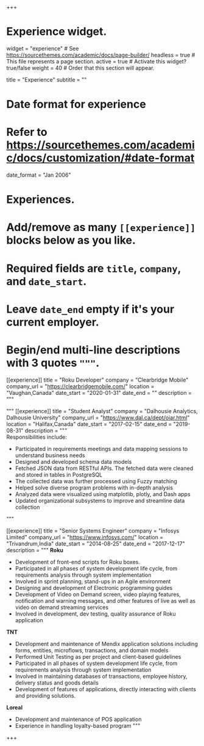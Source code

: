 +++
# Experience widget.
widget = "experience"  # See https://sourcethemes.com/academic/docs/page-builder/
headless = true  # This file represents a page section.
active = true  # Activate this widget? true/false
weight = 40  # Order that this section will appear.

title = "Experience"
subtitle = ""

# Date format for experience
#   Refer to https://sourcethemes.com/academic/docs/customization/#date-format
date_format = "Jan 2006"

# Experiences.
#   Add/remove as many `[[experience]]` blocks below as you like.
#   Required fields are `title`, `company`, and `date_start`.
#   Leave `date_end` empty if it's your current employer.
#   Begin/end multi-line descriptions with 3 quotes `"""`.
[[experience]]
  title = "Roku Developer"
  company = "Clearbridge Mobile"
  company_url = "https://clearbridgemobile.com/"
  location = "Vaughan,Canada"
  date_start = "2020-01-31"
  date_end = ""
  description = """  

  """
[[experience]]
  title = "Student Analyst"
  company = "Dalhousie Analytics, Dalhousie University"
  company_url = "https://www.dal.ca/dept/oiar.html"
  location = "Halifax,Canada"
  date_start = "2017-02-15"
  date_end = "2019-08-31"
  description = """  
  Responsibilities include:
  
  * Participated in requirements meetings and data mapping sessions to understand business needs
  * Designed and developed schema data models
  * Fetched JSON data from RESTful APIs. The fetched data were cleaned and stored in tables in PostgreSQL
  * The collected data was further processed using Fuzzy matching
  * Helped solve diverse program problems with in-depth analysis
  * Analyzed data were visualized using matplotlib, plotly, and Dash apps
  * Updated organizational subsystems to improve and streamline data collection

  """

[[experience]]
  title = "Senior Systems Engineer"
  company = "Infosys Limited"
  company_url = "https://www.infosys.com/"
  location = "Trivandrum,India"
  date_start = "2014-08-25"
  date_end = "2017-12-17"
  description = """
  **Roku**
  
  * Development of front-end scripts for Roku boxes.
  * Participated in all phases of system development life cycle, from requirements analysis through system implementation
  * Involved in sprint planning, stand-ups in an Agile environment
  * Designing and development of Electronic programming guides
  * Development of Video on Demand screen, video playing features, notification and warning messages, and other features of live as well     as video on demand streaming services
  * Involved in development, dev testing, quality assurance of Roku application
  
**TNT**

  * Development and maintenance of Mendix application solutions including forms, entities, microflows, transactions, and domain models
  * Performed Unit Testing as per project and client-based guidelines
  * Participated in all phases of system development life cycle, from requirements analysis through system implementation
  * Involved in maintaining databases of transactions, employee history, delivery status and goods details
  * Development of features of applications, directly interacting with clients and providing solutions.
  
**Loreal**

  * Development and maintenance of POS application
  * Experience in handling loyalty-based program
  """

+++
